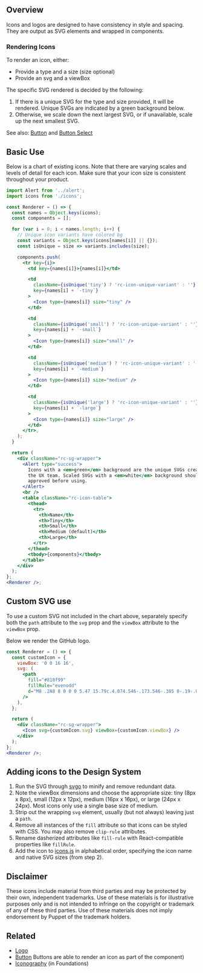 ## Overview

Icons and logos are designed to have consistency in style and spacing. They are output as SVG elements and wrapped in components.

### Rendering Icons

To render an icon, either:

- Provide a type and a size (size optional)
- Provide an svg and a viewBox

The specific SVG rendered is decided by the following:

1. If there is a unique SVG for the type and size provided, it will be rendered. Unique SVGs are indicated by a green background below.
2. Otherwise, we scale down the next largest SVG, or if unavailable, scale up the next smallest SVG.

See also: [Button](#/React%20Components/Button) and [Button Select](#/React%20Components/ButtonSelect)

## Basic Use

Below is a chart of existing icons. Note that there are varying scales and levels of detail for each icon. Make sure that your icon size is consistent throughout your product.

```jsx
import Alert from '../alert';
import icons from './icons';

const Renderer = () => {
  const names = Object.keys(icons);
  const components = [];

  for (var i = 0; i < names.length; i++) {
    // Unique icon variants have colored bg
    const variants = Object.keys(icons[names[i]] || {});
    const isUnique = size => variants.includes(size);

    components.push(
      <tr key={i}>
        <td key={names[i]}>{names[i]}</td>

        <td
          className={isUnique('tiny') ? 'rc-icon-unique-variant' : ''}
          key={names[i] + `-tiny`}
        >
          <Icon type={names[i]} size="tiny" />
        </td>

        <td
          className={isUnique('small') ? 'rc-icon-unique-variant' : ''}
          key={names[i] + `-small`}
        >
          <Icon type={names[i]} size="small" />
        </td>

        <td
          className={isUnique('medium') ? 'rc-icon-unique-variant' : ''}
          key={names[i] + `-medium`}
        >
          <Icon type={names[i]} size="medium" />
        </td>

        <td
          className={isUnique('large') ? 'rc-icon-unique-variant' : ''}
          key={names[i] + `-large`}
        >
          <Icon type={names[i]} size="large" />
        </td>
      </tr>,
    );
  }

  return (
    <div className="rc-sg-wrapper">
      <Alert type="success">
        Icons with a <em>green</em> background are the unique SVGs created by
        the UX team. Scaled SVGs with a <em>white</em> background should be
        approved before using.
      </Alert>
      <br />
      <table className="rc-icon-table">
        <thead>
          <tr>
            <th>Name</th>
            <th>Tiny</th>
            <th>Small</th>
            <th>Medium (default)</th>
            <th>Large</th>
          </tr>
        </thead>
        <tbody>{components}</tbody>
      </table>
    </div>
  );
};
<Renderer />;
```

## Custom SVG use

To use a custom SVG not included in the chart above, separately specify both the `path` attribute to the `svg` prop and the `viewBox` attribute to the `viewBox` prop.

Below we render the GitHub logo.

```jsx
const Renderer = () => {
  const customIcon = {
    viewBox: '0 0 16 16',
    svg: (
      <path
        fill="#818f99"
        fillRule="evenodd"
        d="M8 .2A8 8 0 0 0 5.47 15.79c.4.074.546-.173.546-.385 0-.19-.007-.693-.01-1.36-2.226.483-2.695-1.073-2.695-1.073-.364-.924-.889-1.17-.889-1.17-.726-.496.055-.486.055-.486.803.056 1.226.824 1.226.824.713 1.222 1.872.87 2.328.665.073-.517.279-.87.508-1.07-1.777-.201-3.644-.888-3.644-3.953 0-.874.312-1.588.823-2.147-.082-.202-.357-1.016.078-2.117 0 0 .672-.215 2.2.82A7.662 7.662 0 0 1 8 4.068c.68.004 1.364.092 2.003.27 1.527-1.035 2.198-.82 2.198-.82.436 1.101.162 1.915.08 2.117.512.56.822 1.273.822 2.147 0 3.073-1.87 3.75-3.653 3.947.287.247.543.735.543 1.482 0 1.069-.01 1.932-.01 2.194 0 .214.144.463.55.385A8 8 0 0 0 8 .2"
      />
    ),
  };

  return (
    <div className="rc-sg-wrapper">
      <Icon svg={customIcon.svg} viewBox={customIcon.viewBox} />
    </div>
  );
};
<Renderer />;
```

## Adding icons to the Design System

1. Run the SVG through [svgo](https://github.com/svg/svgo) to minify and remove redundant data.
2. Note the viewBox dimensions and choose the appropriate size: tiny (8px x 8px), small (12px x 12px), medium (16px x 16px), or large (24px x 24px). Most icons only use a single base size of medium.
3. Strip out the wrapping `svg` element, usually (but not always) leaving just a `path`.
4. Remove all instances of the `fill` attribute so that icons can be styled with CSS. You may also remove `clip-rule` attributes.
5. Rename dasherized attributes like `fill-rule` with React-compatible properties like `fillRule`.
6. Add the icon to [icons.js](https://github.com/puppetlabs/design-system/blob/development/packages/react-components/source/react/library/icon/icons.js) in alphabetical order, specifying the icon name and native SVG sizes (from step 2).

## Disclaimer

These icons include material from third parties and may be protected by their own, independent trademarks. Use of these materials is for illustrative purposes only and is not intended to infringe on the copyright or trademark of any of these third parties. Use of these materials does not imply endorsement by Puppet of the trademark holders.

## Related

- [Logo](#/React%20Components/Logo)
- [Button](#/React%20Components/Button) Buttons are able to render an icon as part of the component)
- [Iconography](#/Foundations/Iconography) (in Foundations)
